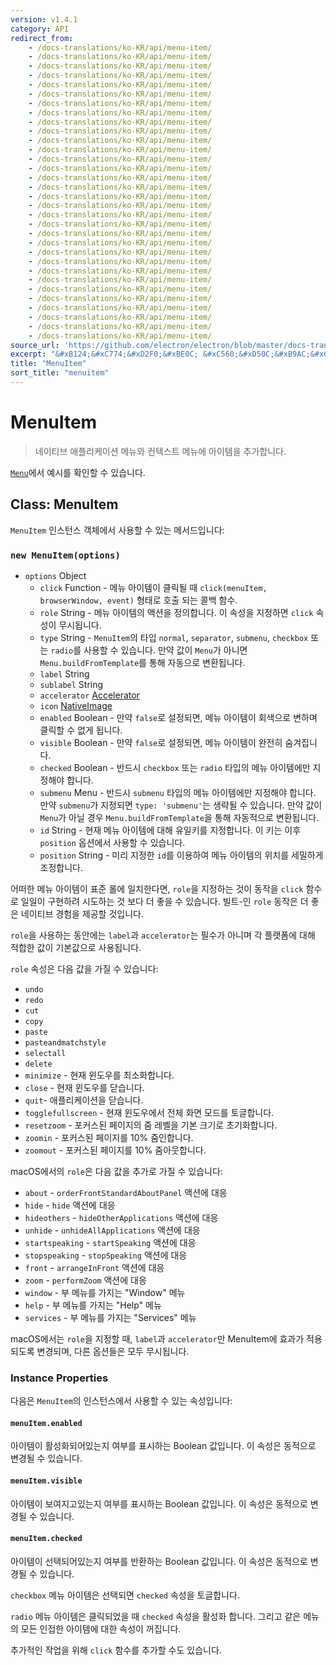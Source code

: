 ```yaml
---
version: v1.4.1
category: API
redirect_from:
    - /docs-translations/ko-KR/api/menu-item/
    - /docs-translations/ko-KR/api/menu-item/
    - /docs-translations/ko-KR/api/menu-item/
    - /docs-translations/ko-KR/api/menu-item/
    - /docs-translations/ko-KR/api/menu-item/
    - /docs-translations/ko-KR/api/menu-item/
    - /docs-translations/ko-KR/api/menu-item/
    - /docs-translations/ko-KR/api/menu-item/
    - /docs-translations/ko-KR/api/menu-item/
    - /docs-translations/ko-KR/api/menu-item/
    - /docs-translations/ko-KR/api/menu-item/
    - /docs-translations/ko-KR/api/menu-item/
    - /docs-translations/ko-KR/api/menu-item/
    - /docs-translations/ko-KR/api/menu-item/
    - /docs-translations/ko-KR/api/menu-item/
    - /docs-translations/ko-KR/api/menu-item/
    - /docs-translations/ko-KR/api/menu-item/
    - /docs-translations/ko-KR/api/menu-item/
    - /docs-translations/ko-KR/api/menu-item/
    - /docs-translations/ko-KR/api/menu-item/
    - /docs-translations/ko-KR/api/menu-item/
    - /docs-translations/ko-KR/api/menu-item/
    - /docs-translations/ko-KR/api/menu-item/
    - /docs-translations/ko-KR/api/menu-item/
    - /docs-translations/ko-KR/api/menu-item/
    - /docs-translations/ko-KR/api/menu-item/
    - /docs-translations/ko-KR/api/menu-item/
    - /docs-translations/ko-KR/api/menu-item/
    - /docs-translations/ko-KR/api/menu-item/
    - /docs-translations/ko-KR/api/menu-item/
    - /docs-translations/ko-KR/api/menu-item/
    - /docs-translations/ko-KR/api/menu-item/
source_url: 'https://github.com/electron/electron/blob/master/docs-translations/ko-KR/api/menu-item.md'
excerpt: "&#xB124;&#xC774;&#xD2F0;&#xBE0C; &#xC560;&#xD50C;&#xB9AC;&#xCF00;&#xC774;&#xC158; &#xBA54;&#xB274;&#xC640; &#xCEE8;&#xD14D;&#xC2A4;&#xD2B8; &#xBA54;&#xB274;&#xC5D0; &#xC544;&#xC774;&#xD15C;&#xC744; &#xCD94;&#xAC00;&#xD569;&#xB2C8;&#xB2E4;."
title: "MenuItem"
sort_title: "menuitem"
---
```


# MenuItem

> 네이티브 애플리케이션 메뉴와 컨텍스트 메뉴에 아이템을 추가합니다.

[`Menu`](http://tinydew4.github.io/electron-ko/docs/api/menu)에서 예시를 확인할 수 있습니다.

## Class: MenuItem

`MenuItem` 인스턴스 객체에서 사용할 수 있는 메서드입니다:

### `new MenuItem(options)`

* `options` Object
  * `click` Function - 메뉴 아이템이 클릭될 때 `click(menuItem, browserWindow,
    event)` 형태로 호출 되는 콜백 함수.
  * `role` String - 메뉴 아이템의 액션을 정의합니다. 이 속성을 지정하면 `click`
    속성이 무시됩니다.
  * `type` String - `MenuItem`의 타입 `normal`, `separator`, `submenu`,
    `checkbox` 또는 `radio`를 사용할 수 있습니다. 만약 값이 `Menu`가 아니면
    `Menu.buildFromTemplate`를 통해 자동으로 변환됩니다.
  * `label` String
  * `sublabel` String
  * `accelerator` [Accelerator](http://tinydew4.github.io/electron-ko/docs/api/accelerator)
  * `icon` [NativeImage](http://tinydew4.github.io/electron-ko/docs/api/native-image)
  * `enabled` Boolean - 만약 `false`로 설정되면, 메뉴 아이템이 회색으로 변하며
    클릭할 수 없게 됩니다.
  * `visible` Boolean - 만약 `false`로 설정되면, 메뉴 아이템이 완전히 숨겨집니다.
  * `checked` Boolean - 반드시 `checkbox` 또는 `radio` 타입의 메뉴 아이템에만
    지정해야 합니다.
  * `submenu` Menu - 반드시 `submenu` 타입의 메뉴 아이템에만 지정해야 합니다. 만약
    `submenu`가 지정되면 `type: 'submenu'`는 생략될 수 있습니다. 만약 값이 `Menu`가
    아닐 경우 `Menu.buildFromTemplate`을 통해 자동적으로 변환됩니다.     
  * `id` String - 현재 메뉴 아이템에 대해 유일키를 지정합니다. 이 키는 이후
    `position` 옵션에서 사용할 수 있습니다.
  * `position` String - 미리 지정한 `id`를 이용하여 메뉴 아이템의 위치를 세밀하게
    조정합니다.

어떠한 메뉴 아이템이 표준 롤에 일치한다면, `role`을 지정하는 것이 동작을 `click`
함수로 일일이 구현하려 시도하는 것 보다 더 좋을 수 있습니다. 빌트-인 `role` 동작은
더 좋은 네이티브 경험을 제공할 것입니다.

`role`을 사용하는 동안에는 `label`과 `accelerator`는 필수가 아니며 각 플랫폼에 대해
적합한 값이 기본값으로 사용됩니다.

`role` 속성은 다음 값을 가질 수 있습니다:

* `undo`
* `redo`
* `cut`
* `copy`
* `paste`
* `pasteandmatchstyle`
* `selectall`
* `delete`
* `minimize` - 현재 윈도우를 최소화합니다.
* `close` - 현재 윈도우를 닫습니다.
* `quit`- 애플리케이션을 닫습니다.
* `togglefullscreen` - 현재 윈도우에서 전체 화면 모드를 토글합니다.
* `resetzoom` - 포커스된 페이지의 줌 레벨을 기본 크기로 초기화합니다.
* `zoomin` - 포커스된 페이지를 10% 줌인합니다.
* `zoomout` - 포커스된 페이지를 10% 줌아웃합니다.

macOS에서의 `role`은 다음 값을 추가로 가질 수 있습니다:

* `about` - `orderFrontStandardAboutPanel` 액션에 대응
* `hide` - `hide` 액션에 대응
* `hideothers` - `hideOtherApplications` 액션에 대응
* `unhide` - `unhideAllApplications` 액션에 대응
* `startspeaking` - `startSpeaking` 액션에 대응
* `stopspeaking` - `stopSpeaking` 액션에 대응
* `front` - `arrangeInFront` 액션에 대응
* `zoom` - `performZoom` 액션에 대응
* `window` - 부 메뉴를 가지는 "Window" 메뉴
* `help` - 부 메뉴를 가지는 "Help" 메뉴
* `services` - 부 메뉴를 가지는 "Services" 메뉴

macOS에서는 `role`을 지정할 때, `label`과 `accelerator`만 MenuItem에 효과가
적용되도록 변경되며, 다른 옵션들은 모두 무시됩니다.

### Instance Properties

다음은 `MenuItem`의 인스턴스에서 사용할 수 있는 속성입니다:

#### `menuItem.enabled`

아이템이 활성화되어있는지 여부를 표시하는 Boolean 값입니다. 이 속성은 동적으로 변경될
수 있습니다.

#### `menuItem.visible`

아이템이 보여지고있는지 여부를 표시하는 Boolean 값입니다. 이 속성은 동적으로 변경될
수 있습니다.

#### `menuItem.checked`

아이템이 선택되어있는지 여부를 반환하는 Boolean 값입니다. 이 속성은 동적으로 변경될
수 있습니다.

`checkbox` 메뉴 아이템은 선택되면 `checked` 속성을 토글합니다.

`radio` 메뉴 아이템은 클릭되었을 때 `checked` 속성을 활성화 합니다. 그리고
같은 메뉴의 모든 인접한 아이템에 대한 속성이 꺼집니다.

추가적인 작업을 위해 `click` 함수를 추가할 수도 있습니다.
